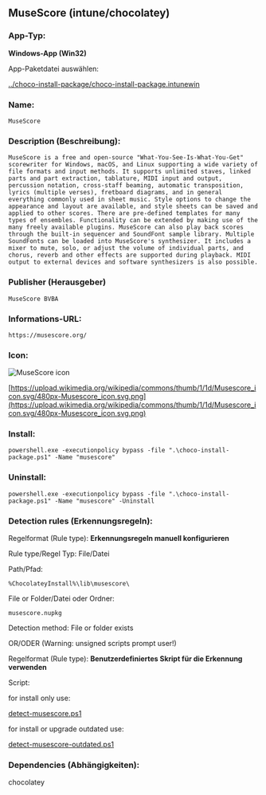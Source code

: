 ## MuseScore (intune/chocolatey)

### App-Typ:

__Windows-App (Win32)__

App-Paketdatei auswählen:

[../choco-install-package/choco-install-package.intunewin](../choco-install-package/choco-install-package.intunewin?raw=true)


### Name:

```
MuseScore
```

### Description (Beschreibung):

```
MuseScore is a free and open-source "What-You-See-Is-What-You-Get" scorewriter for Windows, macOS, and Linux supporting a wide variety of file formats and input methods. It supports unlimited staves, linked parts and part extraction, tablature, MIDI input and output, percussion notation, cross-staff beaming, automatic transposition, lyrics (multiple verses), fretboard diagrams, and in general everything commonly used in sheet music. Style options to change the appearance and layout are available, and style sheets can be saved and applied to other scores. There are pre-defined templates for many types of ensembles. Functionality can be extended by making use of the many freely available plugins. MuseScore can also play back scores through the built-in sequencer and SoundFont sample library. Multiple SoundFonts can be loaded into MuseScore's synthesizer. It includes a mixer to mute, solo, or adjust the volume of individual parts, and chorus, reverb and other effects are supported during playback. MIDI output to external devices and software synthesizers is also possible.
```

### Publisher (Herausgeber)

```
MuseScore BVBA
```


### Informations-URL:

```
https://musescore.org/
```

### Icon:

![MuseScore icon](https://upload.wikimedia.org/wikipedia/commons/thumb/1/1d/Musescore_icon.svg/120px-Musescore_icon.svg.png)

[https://upload.wikimedia.org/wikipedia/commons/thumb/1/1d/Musescore_icon.svg/480px-Musescore_icon.svg.png](https://upload.wikimedia.org/wikipedia/commons/thumb/1/1d/Musescore_icon.svg/480px-Musescore_icon.svg.png)


### Install:
```
powershell.exe -executionpolicy bypass -file ".\choco-install-package.ps1" -Name "musescore"
```


### Uninstall:
```
powershell.exe -executionpolicy bypass -file ".\choco-install-package.ps1" -Name "musescore" -Uninstall
```


### Detection rules (Erkennungsregeln):

Regelformat (Rule type): __Erkennungsregeln manuell konfigurieren__

Rule type/Regel Typ: File/Datei

Path/Pfad:

```
%ChocolateyInstall%\lib\musescore\
```


File or Folder/Datei oder Ordner:

```
musescore.nupkg
```

Detection method: File or folder exists


OR/ODER (Warning: unsigned scripts prompt user!)

Regelformat (Rule type): __Benutzerdefiniertes Skript für die Erkennung verwenden__

Script:

for install only use:

[detect-musescore.ps1](./detect-musescore.ps1)

for install or upgrade outdated use:

[detect-musescore-outdated.ps1](./detect-musescore-outdated.ps1)

### Dependencies (Abhängigkeiten):

chocolatey
